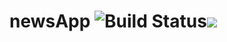 # newsApp  ![Build Status](https://travis-ci.org/DanielAmah/newsApp.svg?branch=master)<a href="https://codeclimate.com/github/DanielAmah/newsApp"><img src="https://codeclimate.com/github/codeclimate/codeclimate/badges/gpa.svg" /></a>


